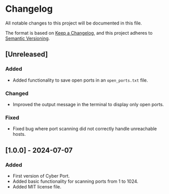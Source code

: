 # Changelog

All notable changes to this project will be documented in this file.

The format is based on [Keep a Changelog](https://keepachangelog.com/en/1.0.0/),
and this project adheres to [Semantic Versioning](https://semver.org/spec/v2.0.0.html).

## [Unreleased]
### Added
- Added functionality to save open ports in an `open_ports.txt` file.

### Changed
- Improved the output message in the terminal to display only open ports.

### Fixed
- Fixed bug where port scanning did not correctly handle unreachable hosts.

## [1.0.0] - 2024-07-07
### Added
- First version of Cyber Port.
- Added basic functionality for scanning ports from 1 to 1024.
- Added MIT license file.